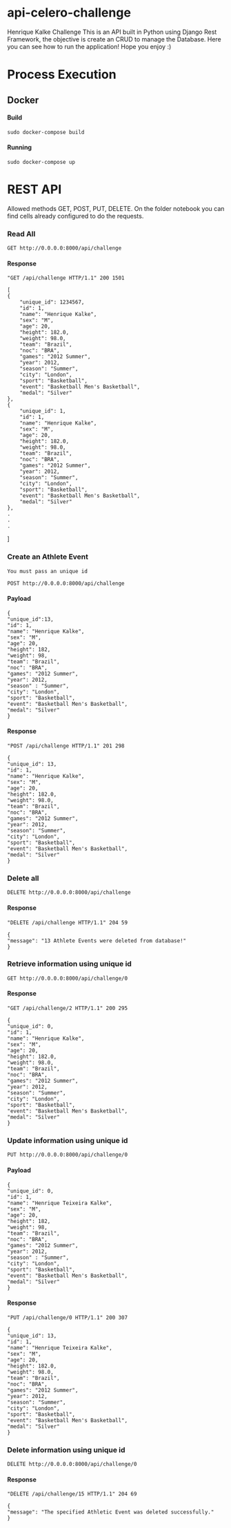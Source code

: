 # api-celero-challenge
Henrique Kalke Challenge
This is an API built in Python using Django Rest Framework, the objective is create an CRUD to 
manage the Database. Here you can see how to run the application! Hope you enjoy :)

# Process Execution

## Docker 

#### Build

    sudo docker-compose build

#### Running

    sudo docker-compose up

# REST API

Allowed methods GET, POST, PUT, DELETE. On the folder notebook you can find cells already configured to do the requests. 

### Read All

`GET http://0.0.0.0:8000/api/challenge`

#### Response

    "GET /api/challenge HTTP/1.1" 200 1501

    [
    {
        "unique_id": 1234567,
        "id": 1,
        "name": "Henrique Kalke",
        "sex": "M",
        "age": 20,
        "height": 182.0,
        "weight": 98.0,
        "team": "Brazil",
        "noc": "BRA",
        "games": "2012 Summer",
        "year": 2012,
        "season": "Summer",
        "city": "London",
        "sport": "Basketball",
        "event": "Basketball Men's Basketball",
        "medal": "Silver"
    },
    {
        "unique_id": 1,
        "id": 1,
        "name": "Henrique Kalke",
        "sex": "M",
        "age": 20,
        "height": 182.0,
        "weight": 98.0,
        "team": "Brazil",
        "noc": "BRA",
        "games": "2012 Summer",
        "year": 2012,
        "season": "Summer",
        "city": "London",
        "sport": "Basketball",
        "event": "Basketball Men's Basketball",
        "medal": "Silver"
    },
    .
    .
    .
]

### Create an Athlete Event
    You must pass an unique id

`POST http://0.0.0.0:8000/api/challenge`

#### Payload

    { 
    "unique_id":13,
    "id": 1,
    "name": "Henrique Kalke",
    "sex": "M",
    "age": 20,
    "height": 182,
    "weight": 98,
    "team": "Brazil",
    "noc": "BRA",
    "games": "2012 Summer",
    "year": 2012,
    "season" : "Summer",
    "city": "London",
    "sport": "Basketball",
    "event": "Basketball Men's Basketball",
    "medal": "Silver"
    }

#### Response

    "POST /api/challenge HTTP/1.1" 201 298

    {
    "unique_id": 13,
    "id": 1,
    "name": "Henrique Kalke",
    "sex": "M",
    "age": 20,
    "height": 182.0,
    "weight": 98.0,
    "team": "Brazil",
    "noc": "BRA",
    "games": "2012 Summer",
    "year": 2012,
    "season": "Summer",
    "city": "London",
    "sport": "Basketball",
    "event": "Basketball Men's Basketball",
    "medal": "Silver"
    }

### Delete all

`DELETE http://0.0.0.0:8000/api/challenge`

#### Response

    "DELETE /api/challenge HTTP/1.1" 204 59

    {
    "message": "13 Athlete Events were deleted from database!"
    }   

### Retrieve information using unique id

`GET http://0.0.0.0:8000/api/challenge/0`

#### Response

    "GET /api/challenge/2 HTTP/1.1" 200 295

    {
    "unique_id": 0,
    "id": 1,
    "name": "Henrique Kalke",
    "sex": "M",
    "age": 20,
    "height": 182.0,
    "weight": 98.0,
    "team": "Brazil",
    "noc": "BRA",
    "games": "2012 Summer",
    "year": 2012,
    "season": "Summer",
    "city": "London",
    "sport": "Basketball",
    "event": "Basketball Men's Basketball",
    "medal": "Silver"
    }

### Update information using unique id

`PUT http://0.0.0.0:8000/api/challenge/0`

#### Payload

    {
    "unique_id": 0,
    "id": 1,
    "name": "Henrique Teixeira Kalke",
    "sex": "M",
    "age": 20,
    "height": 182,
    "weight": 98,
    "team": "Brazil",
    "noc": "BRA",
    "games": "2012 Summer",
    "year": 2012,
    "season" : "Summer",
    "city": "London",
    "sport": "Basketball",
    "event": "Basketball Men's Basketball",
    "medal": "Silver"
    }

#### Response

    "PUT /api/challenge/0 HTTP/1.1" 200 307

    {
    "unique_id": 13,
    "id": 1,
    "name": "Henrique Teixeira Kalke",
    "sex": "M",
    "age": 20,
    "height": 182.0,
    "weight": 98.0,
    "team": "Brazil",
    "noc": "BRA",
    "games": "2012 Summer",
    "year": 2012,
    "season": "Summer",
    "city": "London",
    "sport": "Basketball",
    "event": "Basketball Men's Basketball",
    "medal": "Silver"
    }

### Delete information using unique id

`DELETE http://0.0.0.0:8000/api/challenge/0`

#### Response

    "DELETE /api/challenge/15 HTTP/1.1" 204 69

    {
    "message": "The specified Athletic Event was deleted successfully."
    }

